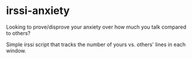 # irssi-anxiety
Looking to prove/disprove your anxiety over how much you talk compared to others?

Simple irssi script that tracks the number of yours vs. others' lines in each window.
